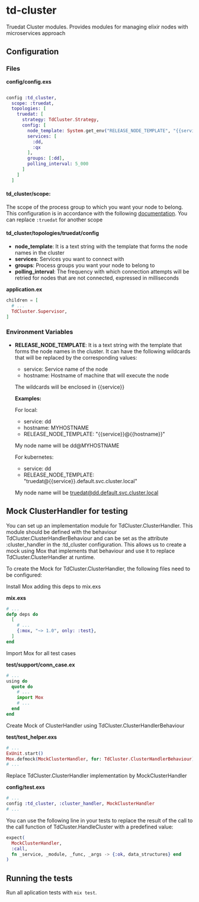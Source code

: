 # td-cluster
Truedat Cluster modules. Provides modules for managing elixir nodes with
microservices approach

## Configuration

### Files

**config/config.exs**
```elixir

config :td_cluster,
  scope: :truedat,
  topologies: [
    truedat: [
      strategy: TdCluster.Strategy,
      config: [
        node_template: System.get_env("RELEASE_NODE_TEMPLATE", "{{service}}@{{hostname}}"),
        services: [
          :dd,
          :qx
        ],
        groups: [:dd],
        polling_interval: 5_000
      ]
    ]
  ]
```

#### td_cluster/scope:

The scope of the process group to which you want your node to belong. This
configuration is in accordance with the following
[documentation](https://www.erlang.org/doc/man/pg.html).
You can replace `:truedat` for another scope

#### td_cluster/topologies/truedat/config

  - **node_template**: It is a text string with the template that forms the node
    names in the cluster
  - **services**: Services you want to connect with
  - **groups**: Process groups you want your node to belong to
  - **polling_interval**: The frequency with which connection attempts will be
    retried for nodes that are not connected, expressed in milliseconds

**application.ex**
```elixir
children = [
  # ...
  TdCluster.Supervisor,
]
```

### Environment Variables
  - **RELEASE_NODE_TEMPLATE**: It is a text string with the template that forms
    the node names in the cluster. It can have the following wildcards that
    will be replaced by the corresponding values:
      - service: Service name of the node
      - hostname: Hostname of machine that will execute the node

    The wildcards will be enclosed in {{service}}

    **Examples:**

      For local:
      - service: dd
      - hostname: MYHOSTNAME
      - RELEASE_NODE_TEMPLATE: "{{service}}@{{hostname}}"

      My node name will be dd@MYHOSTNAME

    For kubernetes:
      - service: dd
      - RELEASE_NODE_TEMPLATE: "truedat@{{service}}.default.svc.cluster.local"

      My node name will be truedat@dd.default.svc.cluster.local

## Mock ClusterHandler for testing

You can set up an implementation module for TdCluster.ClusterHandler. This
module should be defined with the behaviour TdCluster.ClusterHandlerBehaviour
and can be set as the attribute :cluster_handler in the :td_cluster
configuration. This allows us to create a mock using Mox that implements that
behaviour and use it to replace TdCluster.ClusterHandler at runtime.

To create the Mock for TdCluster.ClusterHandler, the following files need to
be configured:

Install Mox adding this deps to mix.exs

**mix.exs**
```elixir
# ...
defp deps do
  [
    # ...
    {:mox, "~> 1.0", only: :test},
  ]
end
```

Import Mox for all test cases

**test/support/conn_case.ex**
```elixir
# ...
using do
  quote do
    # ...
    import Mox
    # ...
  end
end
```

Create Mock of ClusterHandler using TdCluster.ClusterHandlerBehaviour

**test/test_helper.exs**
```elixir
# ...
ExUnit.start()
Mox.defmock(MockClusterHandler, for: TdCluster.ClusterHandlerBehaviour)
# ...
```

Replace TdCluster.ClusterHandler implementation by MockClusterHandler

**config/test.exs**
```elixir
# ...
config :td_cluster, :cluster_handler, MockClusterHandler
# ...
```

You can use the following line in your tests to replace the result of the call
to the call function of TdCluster.HandleCluster with a predefined value:

```elixir
expect(
  MockClusterHandler,
  :call,
  fn _service, _module, _func, _args -> {:ok, data_structures} end
)
```

## Running the tests

Run all aplication tests with `mix test`.
